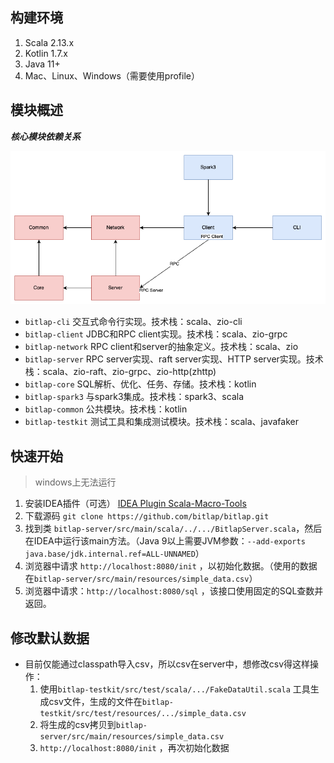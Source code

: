 ## 构建环境

1. Scala 2.13.x
2. Kotlin 1.7.x
3. Java 11+
4. Mac、Linux、Windows（需要使用profile）

## 模块概述

***核心模块依赖关系***

![](./bitlap-structure.png)

- `bitlap-cli`       交互式命令行实现。技术栈：scala、zio-cli
- `bitlap-client`    JDBC和RPC client实现。技术栈：scala、zio-grpc
- `bitlap-network`   RPC client和server的抽象定义。技术栈：scala、zio
- `bitlap-server`    RPC server实现、raft server实现、HTTP server实现。技术栈：scala、zio-raft、zio-grpc、zio-http(zhttp)
- `bitlap-core`      SQL解析、优化、任务、存储。技术栈：kotlin
- `bitlap-spark3`    与spark3集成。技术栈：spark3、scala
- `bitlap-common`    公共模块。技术栈：kotlin
- `bitlap-testkit`   测试工具和集成测试模块。技术栈：scala、javafaker

## 快速开始

> windows上无法运行

1. 安装IDEA插件（可选） [IDEA Plugin Scala-Macro-Tools](https://github.com/bitlap/scala-macro-tools)
2. 下载源码 `git clone https://github.com/bitlap/bitlap.git`
3. 找到类 `bitlap-server/src/main/scala/../.../BitlapServer.scala`，然后在IDEA中运行该main方法。（Java 9以上需要JVM参数：`--add-exports
   java.base/jdk.internal.ref=ALL-UNNAMED`）
4. 浏览器中请求 `http://localhost:8080/init` ，以初始化数据。（使用的数据在`bitlap-server/src/main/resources/simple_data.csv`）
5. 浏览器中请求：`http://localhost:8080/sql` ，该接口使用固定的SQL查数并返回。

## 修改默认数据
- 目前仅能通过classpath导入csv，所以csv在server中，想修改csv得这样操作：
  1. 使用`bitlap-testkit/src/test/scala/.../FakeDataUtil.scala`
     工具生成csv文件，生成的文件在`bitlap-testkit/src/test/resources/.../simple_data.csv`
  2. 将生成的csv拷贝到`bitlap-server/src/main/resources/simple_data.csv`
  3. `http://localhost:8080/init` ，再次初始化数据
